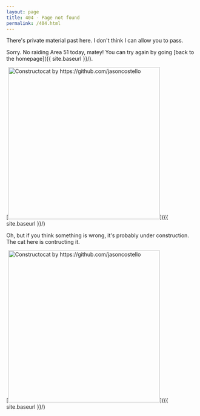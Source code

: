 ```yaml
---
layout: page
title: 404 - Page not found
permalink: /404.html
---
```


There's private material past here. I don't think I can allow you to pass.

Sorry. No raiding Area 51 today, matey! You can try again by going [back to the homepage]({{ site.baseurl }}/).

[<img src="https://hips.hearstapps.com/hmg-prod.s3.amazonaws.com/images/warning-sign-is-posted-at-the-back-gate-at-the-top-secret-news-photo-1568225328.jpg" alt="Constructocat by https://github.com/jasoncostello" style="width: 400px;"/>]({{ site.baseurl }}/)

Oh, but if you think something is wrong, it's probably under construction. The cat here is contructing it.

[<img src="{{ site.baseurl }}/images/404.jpg" alt="Constructocat by https://github.com/jasoncostello" style="width: 400px;"/>]({{ site.baseurl }}/)

